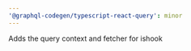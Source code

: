 ```yaml
---
'@graphql-codegen/typescript-react-query': minor
---
```


Adds the query context and fetcher for ishook
